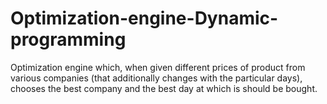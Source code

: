 # Optimization-engine-Dynamic-programming

Optimization engine which, when given different prices of product from various companies (that additionally changes with the particular days), chooses the best company and the best day at which is should be bought.
